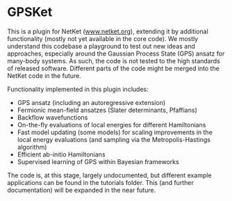 # GPSKet
This is a plugin for NetKet (www.netket.org), extending it by additional functionality (mostly not yet available in the core code).
We mostly understand this codebase a playground to test out new ideas and approaches, especially around the Gaussian Process State (GPS) ansatz for many-body systems.
As such, the code is not tested to the high standards of released software. Different parts of the code might be merged into the NetKet code in the future.

Functionality implemented in this plugin includes:
- GPS ansatz (including an autoregressive extension)
- Fermionic mean-field ansatzes (Slater determinants, Pfaffians)
- Backflow wavefunctions
- On-the-fly evaluations of local energies for different Hamiltonians
- Fast model updating (some models) for scaling improvements in the local energy evaluations (and sampling via the Metropolis-Hastings algorithm)
- Efficient ab-initio Hamiltonians
- Supervised learning of GPS within Bayesian frameworks

The code is, at this stage, largely undocumented, but different example applications can be found in the tutorials folder.
This (and further documentation) will be expanded in the near future.
